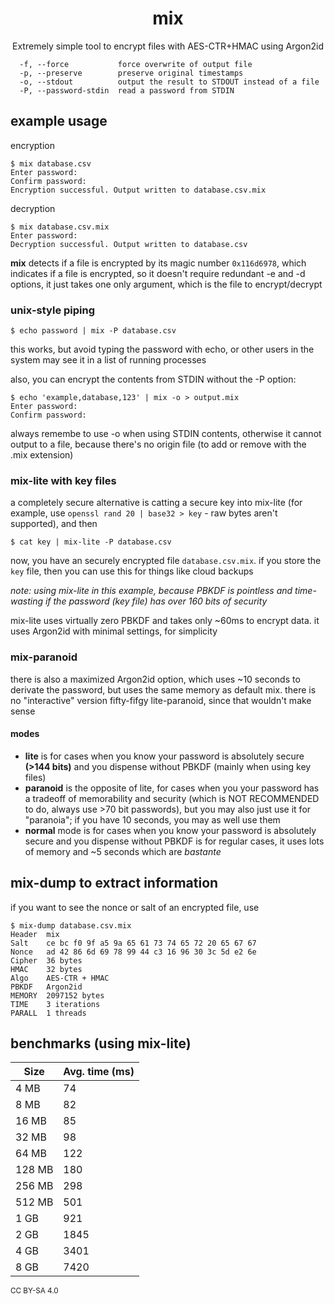 <h1 align=center>mix</h1>
<p align=center>Extremely simple tool to encrypt files with AES-CTR+HMAC using Argon2id</p>

```
  -f, --force           force overwrite of output file
  -p, --preserve        preserve original timestamps
  -o, --stdout          output the result to STDOUT instead of a file
  -P, --password-stdin  read a password from STDIN
```

## example usage

encryption

```
$ mix database.csv
Enter password:
Confirm password:
Encryption successful. Output written to database.csv.mix
```

decryption

```
$ mix database.csv.mix
Enter password:
Decryption successful. Output written to database.csv
```

**mix** detects if a file is encrypted by its magic number `0x116d6978`, which indicates if a file is encrypted, so it doesn't require redundant -e and -d options, it just takes one only argument, which is the file to encrypt/decrypt

### unix-style piping

```
$ echo password | mix -P database.csv
```

this works, but avoid typing the password with echo, or other users in the system may see it in a list of running processes

also, you can encrypt the contents from STDIN without the -P option:

```
$ echo 'example,database,123' | mix -o > output.mix
Enter password:
Confirm password:
```

always remembe to use -o when using STDIN contents, otherwise it cannot output to a file, because there's no origin file (to add or remove with the .mix extension)

### mix-lite with key files

a completely secure alternative is catting a secure key into mix-lite (for example, use `openssl rand 20 | base32 > key` - raw bytes aren't supported), and then

```
$ cat key | mix-lite -P database.csv
```

now, you have an securely encrypted file `database.csv.mix`. if you store the `key` file, then you can use this for things like cloud backups

*note: using mix-lite in this example, because PBKDF is pointless and time-wasting if the password (key file) has over 160 bits of security*

mix-lite uses virtually zero PBKDF and takes only ~60ms to encrypt data. it uses Argon2id with minimal settings, for simplicity

### mix-paranoid

there is also a maximized Argon2id option, which uses ~10 seconds to derivate the password, but uses the same memory as default mix. there is no "interactive" version fifty-fifgy lite-paranoid, since that wouldn't make sense

#### modes

- **lite** is for cases when you know your password is absolutely secure **(>144 bits)** and you dispense without PBKDF (mainly when using key files)
- **paranoid** is the opposite of lite, for cases when you your password has a tradeoff of memorability and security (which is NOT RECOMMENDED to do, always use >70 bit passwords), but you may also just use it for "paranoia"; if you have 10 seconds, you may as well use them
- **normal** mode is for cases when you know your password is absolutely secure and you dispense without PBKDF is for regular cases, it uses lots of memory and ~5 seconds which are *bastante*

## mix-dump to extract information

if you want to see the nonce or salt of an encrypted file, use

```
$ mix-dump database.csv.mix
Header  mix
Salt    ce bc f0 9f a5 9a 65 61 73 74 65 72 20 65 67 67
Nonce   ad 42 86 6d 69 78 99 44 c3 16 96 30 3c 5d e2 6e
Cipher  36 bytes
HMAC    32 bytes
Algo    AES-CTR + HMAC
PBKDF   Argon2id
MEMORY  2097152 bytes
TIME    3 iterations
PARALL  1 threads
```

## benchmarks (using mix-lite)

| Size  | Avg. time (ms)    |
|-------|-------------------|
| 4 MB  | 74                |
| 8 MB  | 82                |
| 16 MB | 85                |
| 32 MB | 98                |
| 64 MB | 122               |
| 128 MB| 180               |
| 256 MB| 298               |
| 512 MB| 501               |
| 1 GB  | 921               |
| 2 GB  | 1845              |
| 4 GB  | 3401              |
| 8 GB  | 7420              |

<sub>CC BY-SA 4.0</sub>
